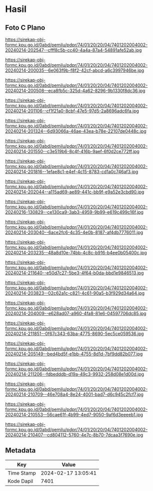 # Hasil

## Foto C Plano

https://sirekap-obj-formc.kpu.go.id/0abd/pemilu/pdpr/74/01/20/20/04/7401202004002-20240214-202547--cfff8c5b-cc40-4a4a-87a4-54891afe52ab.jpg

https://sirekap-obj-formc.kpu.go.id/0abd/pemilu/pdpr/74/01/20/20/04/7401202004002-20240214-200035--6e063f9b-f8f2-42cf-abcd-a6c3997946be.jpg

https://sirekap-obj-formc.kpu.go.id/0abd/pemilu/pdpr/74/01/20/20/04/7401202004002-20240214-200508--eca8fb5c-325d-4a62-8296-9b1330f8dc36.jpg

https://sirekap-obj-formc.kpu.go.id/0abd/pemilu/pdpr/74/01/20/20/04/7401202004002-20240214-201106--cf1f21a0-8cbf-47e5-97d5-2a8696adc6fa.jpg

https://sirekap-obj-formc.kpu.go.id/0abd/pemilu/pdpr/74/01/20/20/04/7401202004002-20240214-201324--6d93066a-46ae-43ea-b78e-22107de0448c.jpg

https://sirekap-obj-formc.kpu.go.id/0abd/pemilu/pdpr/74/01/20/20/04/7401202004002-20240214-201550--c3e519b6-8c4f-416b-9aef-6f0d2ce772ff.jpg

https://sirekap-obj-formc.kpu.go.id/0abd/pemilu/pdpr/74/01/20/20/04/7401202004002-20240214-201816--1efae8c1-e4ef-4c15-8783-cd1a0c746af3.jpg

https://sirekap-obj-formc.kpu.go.id/0abd/pemilu/pdpr/74/01/20/20/04/7401202004002-20240214-202044--a115ad69-ae89-441c-bb9f-e9a52e3cbd90.jpg

https://sirekap-obj-formc.kpu.go.id/0abd/pemilu/pdpr/74/01/20/20/04/7401202004002-20240216-130829--ce130ca9-3ab3-4959-9b99-e619c499c16f.jpg

https://sirekap-obj-formc.kpu.go.id/0abd/pemilu/pdpr/74/01/20/20/04/7401202004002-20240214-203040--6ace2fc6-4c35-4e0b-8187-af4db7776011.jpg

https://sirekap-obj-formc.kpu.go.id/0abd/pemilu/pdpr/74/01/20/20/04/7401202004002-20240214-203235--48a8d10e-74bb-4c8c-b916-b4ee0b05400c.jpg

https://sirekap-obj-formc.kpu.go.id/0abd/pemilu/pdpr/74/01/20/20/04/7401202004002-20240214-211640--e50d7c27-5be3-4f64-b0da-bbd1e9846513.jpg

https://sirekap-obj-formc.kpu.go.id/0abd/pemilu/pdpr/74/01/20/20/04/7401202004002-20240214-203823--02c62a1c-c821-4c61-90a5-b3f929d34a64.jpg

https://sirekap-obj-formc.kpu.go.id/0abd/pemilu/pdpr/74/01/20/20/04/7401202004002-20240214-204009--e628ad07-a960-4fa8-81e6-04597706dc85.jpg

https://sirekap-obj-formc.kpu.go.id/0abd/pemilu/pdpr/74/01/20/20/04/7401202004002-20240214-211851--0f67c343-63ba-4775-8690-5ec5ce059536.jpg

https://sirekap-obj-formc.kpu.go.id/0abd/pemilu/pdpr/74/01/20/20/04/7401202004002-20240214-205149--bed4bd5f-e1bb-4755-8d1d-7bf9dd82b077.jpg

https://sirekap-obj-formc.kpu.go.id/0abd/pemilu/pdpr/74/01/20/20/04/7401202004002-20240214-211206--fdbedddb-d19a-49c3-9932-258d08e1d00d.jpg

https://sirekap-obj-formc.kpu.go.id/0abd/pemilu/pdpr/74/01/20/20/04/7401202004002-20240214-210709--46e708a4-8e24-4001-bad7-d6c945c2fcf7.jpg

https://sirekap-obj-formc.kpu.go.id/0abd/pemilu/pdpr/74/01/20/20/04/7401202004002-20240214-210553--56cae61f-4b99-4ed7-9050-9af6d3eeeeb1.jpg

https://sirekap-obj-formc.kpu.go.id/0abd/pemilu/pdpr/74/01/20/20/04/7401202004002-20240214-210407--cd804112-5760-4e7c-8b70-7dcaa3f7690e.jpg


## Metadata

| Key        | Value               |
| ---------- | ------------------- |
| Time Stamp | 2024-02-17 13:05:41 |
| Kode Dapil | 7401                |



